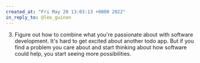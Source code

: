 ```yaml
---
created_at: "Fri May 20 13:03:13 +0000 2022"
in_reply_to: @leo_guinan
---
```


3. Figure out how to combine what you're passionate about with software development. It's hard to get excited about another todo app. But if you find a problem you care about and start thinking about how software could help, you start seeing more possibilities.